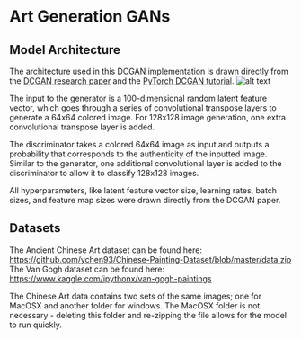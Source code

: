# Art Generation GANs


## Model Architecture
The architecture used in this DCGAN implementation is drawn directly from the [DCGAN research paper](https://arxiv.org/abs/1511.06434) and the [PyTorch DCGAN tutorial](https://pytorch.org/tutorials/beginner/dcgan_faces_tutorial.html). 
![alt text](https://pytorch.org/tutorials/_images/dcgan_generator.png)

The input to the generator is a 100-dimensional random latent feature vector, which goes through a series of convolutional transpose layers to generate a 64x64 colored image. For 128x128 image generation, one extra convolutional transpose layer is added. 

The discriminator takes a colored 64x64 image as input and outputs a probability that corresponds to the authenticity of the inputted image. Similar to the generator, one additional convolutional layer is added to the discriminator to allow it to classify 128x128 images. 

All hyperparameters, like latent feature vector size, learning rates, batch sizes, and feature map sizes were drawn directly from the DCGAN paper. 


## Datasets
The Ancient Chinese Art dataset can be found here: https://github.com/ychen93/Chinese-Painting-Dataset/blob/master/data.zip
The Van Gogh dataset can be found here: https://www.kaggle.com/ipythonx/van-gogh-paintings 

The Chinese Art data contains two sets of the same images; one for MacOSX and another folder for windows. The MacOSX folder is not necessary - deleting this folder and re-zipping the file allows for the model to run quickly.


